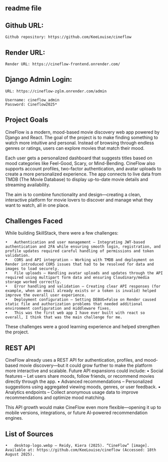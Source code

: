 ## readme file
				
## Github URL:
   
    Github repository: https://github.com/KeeLouise/cineflow

## Render URL:

    Render URL: https://cineflow-frontend.onrender.com/

## Django Admin Login:

    URL: https://cineflow-zglm.onrender.com/admin

    Username: cineflow_admin
    Password: Cineflow2025*

## Project Goals  

CineFlow is a modern, mood-based movie discovery web app powered by Django and React. The goal of the project is to make finding something to watch more intuitive and personal. Instead of browsing through endless genres or ratings, users can explore movies that match their mood.

Each user gets a personalized dashboard that suggests titles based on mood categories like Feel-Good, Scary, or Mind-Bending. CineFlow also supports account profiles, two-factor authentication, and avatar uploads to create a more personalized experience. The app connects to live data from TMDB (The Movie Database) to display up-to-date movie details and streaming availability.

The aim is to combine functionality and design—creating a clean, interactive platform for movie lovers to discover and manage what they want to watch, all in one place.

## Challenges Faced  

While building SkillStack, there were a few challenges:  

	•	Authentication and user management – Integrating JWT-based authentication and 2FA while ensuring smooth login, registration, and profile updates required careful handling of permissions and token validation.
	•	CORS and API integration – Working with TMDB and deployment on Render introduced CORS issues that had to be resolved for data and images to load securely.
	•	File uploads – Handling avatar uploads and updates through the API required using multipart form data and ensuring Cloudinary/media storage worked correctly.
	•	Error handling and validation – Creating clear API responses (for example, when an email already exists or a token is invalid) helped improve the overall user experience.
	•	Deployment configuration – Setting DEBUG=False on Render caused static file and authorization problems that needed additional environment configuration and middleware fixes.
    •	This was the first web app I have ever built with react so overall, I think that was the main challenge for me.


These challenges were a good learning experience and helped strengthen the project.  

## REST API

CineFlow already uses a REST API for authentication, profiles, and mood-based movie discovery—but it could grow further to make the platform more interactive and scalable. Future API expansions could include:
	•	Social features – Let users share moods, follow friends, or recommend movies directly through the app.
	•	Advanced recommendations – Personalized suggestions using aggregated viewing moods, genres, or user feedback.
	•	Analytics endpoints – Collect anonymous usage data to improve recommendations and optimize mood matching.

This API growth would make CineFlow even more flexible—opening it up to mobile versions, integrations, or future AI-powered recommendation engines.

## List of Sources

	•	desktop-logo.webp — Reidy, Kiera (2025). “CineFlow” [image]. Available at: https://github.com/KeeLouise/cineflow (Accessed: 18th August 2025).
